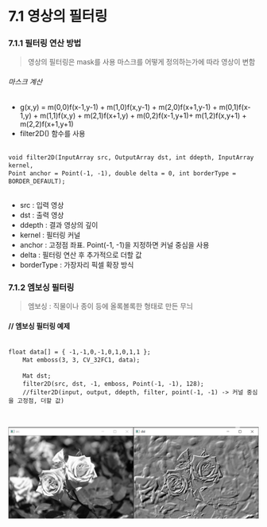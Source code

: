 7.1 영상의 필터링
==============================
### 7.1.1 필터링 연산 방법
> 영상의 필터링은 mask를 사용
> 마스크를 어떻게 정의하는가에 따라 영상이 변함

###### 마스크 계산
* g(x,y) = m(0,0)f(x-1,y-1) + m(1,0)f(x,y-1) + m(2,0)f(x+1,y-1) +
m(0,1)f(x-1,y) + m(1,1)f(x,y) + m(2,1)f(x+1,y) +
m(0,2)f(x-1,y+1)+ m(1,2)f(x,y+1) + m(2,2)f(x+1,y+1)
* filter2D() 함수를 사용
<pre>
<code>
void filter2D(InputArray src, OutputArray dst, int ddepth, InputArray kernel,
Point anchor = Point(-1, -1), double delta = 0, int borderType = BORDER_DEFAULT);
</code>
</pre>
* src : 입력 영상
* dst : 출력 영상
* ddepth : 결과 영상의 깊이
* kernel : 필터링 커널
* anchor : 고정점 좌표. Point(-1, -1)을 지정하면 커널 중심을 사용
* delta : 필터링 연산 후 추가적으로 더할 값
* borderType : 가장자리 픽셀 확장 방식

### 7.1.2 엠보싱 필터링
> 엠보싱 : 직물이나 종이 등에 올록볼록한 형태로 만든 무늬

#### // 엠보싱 필터링 예제
<pre>
<code>
float data[] = { -1,-1,0,-1,0,1,0,1,1 };
	Mat emboss(3, 3, CV_32FC1, data);

	Mat dst;
	filter2D(src, dst, -1, emboss, Point(-1, -1), 128);
	//filter2D(input, output, ddepth, filter, point(-1, -1) -> 커널 중심을 고정점, 더할 값)
  </code>
  </pre>
  ![Alt text](https://github.com/kvmii/opencv/blob/main/filter/embossing.png?raw=true)
  
